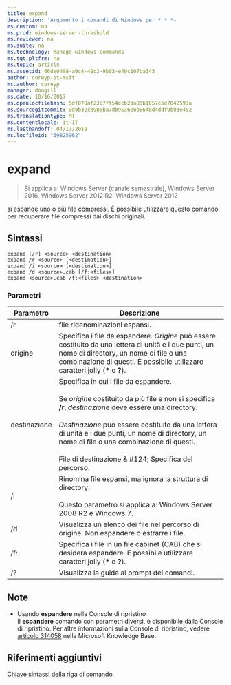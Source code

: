 ```yaml
---
title: expand
description: 'Argomento i comandi di Windows per * * *- '
ms.custom: na
ms.prod: windows-server-threshold
ms.reviewer: na
ms.suite: na
ms.technology: manage-windows-commands
ms.tgt_pltfrm: na
ms.topic: article
ms.assetid: 66de0488-a0c4-40c2-9b03-e40c107ba343
author: coreyp-at-msft
ms.author: coreyp
manager: dongill
ms.date: 10/16/2017
ms.openlocfilehash: 5df078af23c77f54ccb2da83b1057c5d7042593a
ms.sourcegitcommit: 0d0b32c8986ba7db9536e0b8648d4ddf9b03e452
ms.translationtype: MT
ms.contentlocale: it-IT
ms.lasthandoff: 04/17/2019
ms.locfileid: "59825962"
---
```

# <a name="expand"></a>expand

>Si applica a: Windows Server (canale semestrale), Windows Server 2016, Windows Server 2012 R2, Windows Server 2012

si espande uno o più file compressi. È possibile utilizzare questo comando per recuperare file compressi dai dischi originali.  
## <a name="syntax"></a>Sintassi  
```  
expand [/r] <source> <destination>  
expand /r <source> [<destination>]  
expand /i <source> [<destination>]  
expand /d <source>.cab [/f:<files>]  
expand <source>.cab /f:<files> <destination>  
```  
### <a name="parameters"></a>Parametri  
|Parametro|Descrizione|  
|-------|--------|  
|/r|file ridenominazioni espansi.|  
|origine|Specifica i file da espandere. *Origine* può essere costituito da una lettera di unità e i due punti, un nome di directory, un nome di file o una combinazione di questi. È possibile utilizzare caratteri jolly (**\*** o **?**).|  
|destinazione|Specifica in cui i file da espandere.<br /><br />Se *origine* costituito da più file e non si specifica **/r**, *destinazione* deve essere una directory.<br /><br />*Destinazione* può essere costituito da una lettera di unità e i due punti, un nome di directory, un nome di file o una combinazione di questi.<br /><br />File di destinazione & #124; Specifica del percorso.|  
|/i|Rinomina file espansi, ma ignora la struttura di directory.<br /><br />Questo parametro si applica a:  Windows Server 2008 R2 e Windows 7.|  
|/d|Visualizza un elenco dei file nel percorso di origine. Non espandere o estrarre i file.|  
|/f:|Specifica i file in un file cabinet (CAB) che si desidera espandere. È possibile utilizzare caratteri jolly (**\*** o **?**).|  
|/?|Visualizza la guida al prompt dei comandi.|  
## <a name="remarks"></a>Note  
-   Usando **espandere** nella Console di ripristino  
    Il **espandere** comando con parametri diversi, è disponibile dalla Console di ripristino. Per altre informazioni sulla Console di ripristino, vedere [articolo 314058](https://support.microsoft.com/kb/314058) nella Microsoft Knowledge Base.  
## <a name="additional-references"></a>Riferimenti aggiuntivi  
[Chiave sintassi della riga di comando](command-line-syntax-key.md)  
